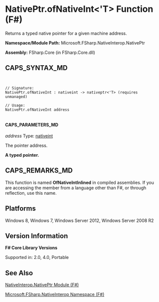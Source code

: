 # NativePtr.ofNativeInt<'T> Function (F#)

Returns a typed native pointer for a given machine address.

**Namespace/Module Path:** Microsoft.FSharp.NativeInterop.NativePtr

**Assembly:** FSharp.Core (in FSharp.Core.dll)


## CAPS_SYNTAX_MD



```


// Signature:
NativePtr.ofNativeInt : nativeint -> nativeptr<'T> (requires unmanaged)

// Usage:
NativePtr.ofNativeInt address


```



#### CAPS_PARAMETERS_MD
*address*
Type: [nativeint](http://msdn.microsoft.com/en-us/library/f8478c3e-fff5-4f10-82cf-4bedfe305f7b)


The pointer address.



**A typed pointer.**
## CAPS_REMARKS_MD
This function is named **OfNativeIntInlined** in compiled assemblies. If you are accessing the member from a language other than F#, or through reflection, use this name.


## Platforms
Windows 8, Windows 7, Windows Server 2012, Windows Server 2008 R2


## Version Information
**F# Core Library Versions**

Supported in: 2.0, 4.0, Portable




## See Also
[NativeInterop.NativePtr Module &#40;F&#35;&#41;](NativeInterop.NativePtr+Module+%28F%23%29.md)

[Microsoft.FSharp.NativeInterop Namespace &#40;F&#35;&#41;](Microsoft.FSharp.NativeInterop+Namespace+%28F%23%29.md)


